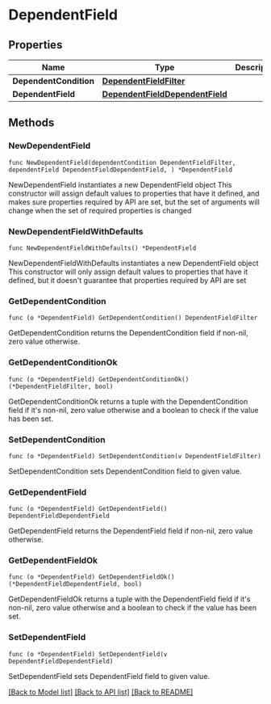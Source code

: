 # DependentField

## Properties

Name | Type | Description | Notes
------------ | ------------- | ------------- | -------------
**DependentCondition** | [**DependentFieldFilter**](DependentFieldFilter.md) |  | 
**DependentField** | [**DependentFieldDependentField**](DependentFieldDependentField.md) |  | 

## Methods

### NewDependentField

`func NewDependentField(dependentCondition DependentFieldFilter, dependentField DependentFieldDependentField, ) *DependentField`

NewDependentField instantiates a new DependentField object
This constructor will assign default values to properties that have it defined,
and makes sure properties required by API are set, but the set of arguments
will change when the set of required properties is changed

### NewDependentFieldWithDefaults

`func NewDependentFieldWithDefaults() *DependentField`

NewDependentFieldWithDefaults instantiates a new DependentField object
This constructor will only assign default values to properties that have it defined,
but it doesn't guarantee that properties required by API are set

### GetDependentCondition

`func (o *DependentField) GetDependentCondition() DependentFieldFilter`

GetDependentCondition returns the DependentCondition field if non-nil, zero value otherwise.

### GetDependentConditionOk

`func (o *DependentField) GetDependentConditionOk() (*DependentFieldFilter, bool)`

GetDependentConditionOk returns a tuple with the DependentCondition field if it's non-nil, zero value otherwise
and a boolean to check if the value has been set.

### SetDependentCondition

`func (o *DependentField) SetDependentCondition(v DependentFieldFilter)`

SetDependentCondition sets DependentCondition field to given value.


### GetDependentField

`func (o *DependentField) GetDependentField() DependentFieldDependentField`

GetDependentField returns the DependentField field if non-nil, zero value otherwise.

### GetDependentFieldOk

`func (o *DependentField) GetDependentFieldOk() (*DependentFieldDependentField, bool)`

GetDependentFieldOk returns a tuple with the DependentField field if it's non-nil, zero value otherwise
and a boolean to check if the value has been set.

### SetDependentField

`func (o *DependentField) SetDependentField(v DependentFieldDependentField)`

SetDependentField sets DependentField field to given value.



[[Back to Model list]](../README.md#documentation-for-models) [[Back to API list]](../README.md#documentation-for-api-endpoints) [[Back to README]](../README.md)


